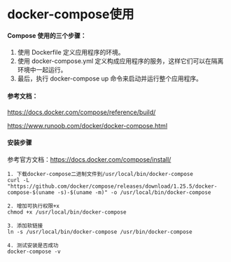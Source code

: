 docker-compose使用
====

#### Compose 使用的三个步骤：
1. 使用 Dockerfile 定义应用程序的环境。
2. 使用 docker-compose.yml 定义构成应用程序的服务，这样它们可以在隔离环境中一起运行。
3. 最后，执行 docker-compose up 命令来启动并运行整个应用程序。

#### 参考文档：
https://docs.docker.com/compose/reference/build/

https://www.runoob.com/docker/docker-compose.html

#### 安装步骤
参考官方文档：https://docs.docker.com/compose/install/
```
1. 下载docker-compose二进制文件到/usr/local/bin/docker-compose
curl -L "https://github.com/docker/compose/releases/download/1.25.5/docker-compose-$(uname -s)-$(uname -m)" -o /usr/local/bin/docker-compose

2. 增加可执行权限+x
chmod +x /usr/local/bin/docker-compose

3. 添加软链接
ln -s /usr/local/bin/docker-compose /usr/bin/docker-compose

4. 测试安装是否成功
docker-compose -v
```
        
